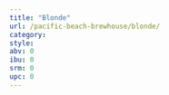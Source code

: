 ```yaml
---
title: "Blonde"
url: /pacific-beach-brewhouse/blonde/
category: 
style: 
abv: 0
ibu: 0
srm: 0
upc: 0
---
```


